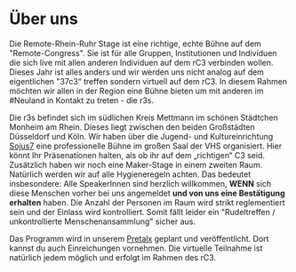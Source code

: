 # Über uns
Die Remote-Rhein-Ruhr Stage ist eine richtige, echte Bühne auf dem "Remote-Congress". Sie ist für alle Gruppen, Institutionen und Individuen die sich live mit allen anderen Individuen auf dem rC3 verbinden wollen. Dieses Jahr ist alles anders und wir werden uns nicht analog auf dem eigentlichen "37c3“ treffen sondern virtuell auf dem rC3. In diesem Rahmen möchten wir allen in der Region eine Bühne bieten um mit anderen im #Neuland in Kontakt zu treten - die r3s.

Die r3s befindet sich im südlichen Kreis Mettmann im schönen Städtchen Monheim am Rhein. Dieses liegt zwischen den beiden Großstädten Düsseldorf und Köln.
Wir haben über die Jugend- und Kultureinrichtung [Sojus7](sojus.de) eine professionelle Bühne im großen Saal der VHS organisiert. Hier könnt Ihr Präsenationen halten, als ob ihr auf dem „richtigen“ C3 seid. Zusätzlich haben wir noch eine Maker-Stage in einem zweiten Raum.
Natürlich werden wir auf alle Hygieneregeln achten. Das bedeutet insbesondere: Alle SpeakerInnen sind herzlich willkommen, **WENN** sich diese Menschen vorher bei uns angemeldet **und von uns eine Bestätigung erhalten** haben. Die Anzahl der Personen im Raum wird strikt reglementiert sein und der Einlass wird kontrolliert. Somit fällt leider ein "Rudeltreffen / unkontrollierte Menschenansammlung" sicher aus.

Das Programm wird in unserem [Pretalx](https://pretalx.r3s.nrw/r3s/) geplant und veröffentlicht. Dort kannst du auch Einreichungen vornehmen. Die virtuelle Teilnahme ist natürlich jedem möglich und erfolgt im Rahmen des rC3.
